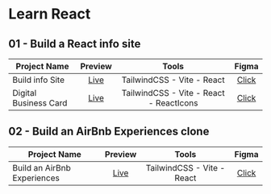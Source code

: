 # Learn React

## 01 - Build a React info site

| Project Name          |                                    Preview                                     |                  Tools                  |                                                   Figma                                                   |
| --------------------- | :----------------------------------------------------------------------------: | :-------------------------------------: | :-------------------------------------------------------------------------------------------------------: |
| Build info Site       |            [Live](https://comforting-bavarois-e44f9b.netlify.app/)             |       TailwindCSS - Vite - React        |       [Click](https://www.figma.com/file/qysaD2Hv5q43KCAvlTEqSE/ReactFacts-%28Copy%29?node-id=0:1)        |
| Digital Business Card | [Live](https://62e7dda9af84d056c2e52e10--storied-raindrop-b2a3d1.netlify.app/) | TailwindCSS - Vite - React - ReactIcons | [Click](https://www.figma.com/file/vbKSvjlAlnfVjqxefxGDdY/Digital-Business-Card-%28Copy%29?node-id=0:129) |

## 02 - Build an AirBnb Experiences clone

| Project Name                |                                      Preview                                      |           Tools            |                                                Figma                                                 |
| --------------------------- | :-------------------------------------------------------------------------------: | :------------------------: | :--------------------------------------------------------------------------------------------------: |
| Build an AirBnb Experiences | [Live](https://62e80adc164efc005c7fafcd--flourishing-pegasus-e2dc14.netlify.app/) | TailwindCSS - Vite - React | [Click](<https://www.figma.com/file/OtjeLJCGywhQupcgCVFLwo/Airbnb-Experiences-(Copy)?node-id=0%3A1>) |
